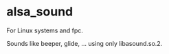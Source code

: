 # alsa_sound

For Linux systems and fpc.

Sounds like beeper, glide, ... using only libasound.so.2.
